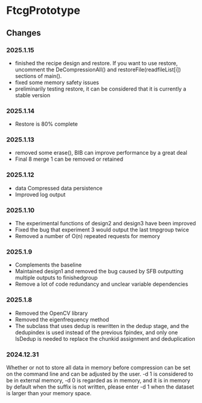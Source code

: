 # FtcgPrototype


## Changes
### 2025.1.15
- finished the recipe design and restore. If you want to use restore, uncomment the DeCompressionAll() and restoreFile(readfileList[i]) sections of main().
- fixed some memory safety issues  
- preliminarily testing restore, it can be considered that it is currently a stable version
### 2025.1.14
- Restore is 80% complete
### 2025.1.13
- removed some erase(), BIB can improve performance by a great deal
- Final 8 merge 1 can be removed or retained

### 2025.1.12
- data Compressed data persistence
- Improved log output

### 2025.1.10
- The experimental functions of design2 and design3 have been improved
- Fixed the bug that experiment 3 would output the last tmpgroup twice
- Removed a number of O(n) repeated requests for memory

### 2025.1.9
- Complements the baseline
- Maintained design1 and removed the bug caused by SFB outputting multiple outputs to finishedgroup
- Remove a lot of code redundancy and unclear variable dependencies

### 2025.1.8
- Removed the OpenCV library
- Removed the eigenfrequency method 
- The subclass that uses dedup is rewritten in the dedup stage, and the dedupindex is used instead of the previous fpindex, and only one IsDedup is needed to replace the chunkid assignment and deduplication

### 2024.12.31
Whether or not to store all data in memory before compression can be set on the command line and can be adjusted by the user. -d 1 is considered to be in external memory, -d 0 is regarded as in memory, and it is in memory by default when the suffix is not written, please enter -d 1 when the dataset is larger than your memory space.








